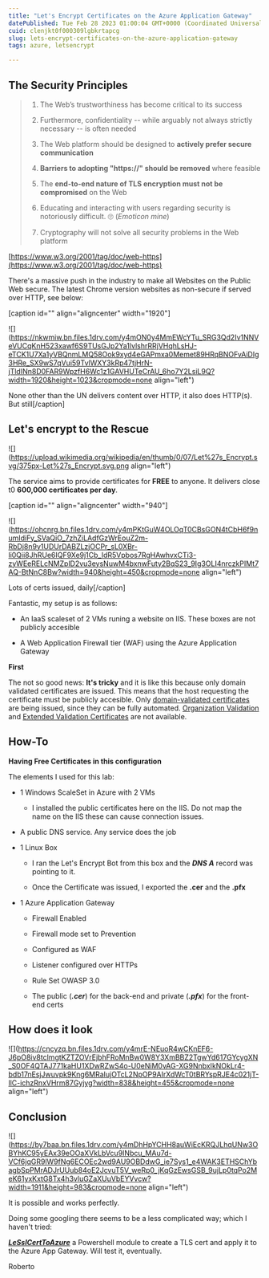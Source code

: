 ```yaml
---
title: "Let's Encrypt Certificates on the Azure Application Gateway"
datePublished: Tue Feb 28 2023 01:00:04 GMT+0000 (Coordinated Universal Time)
cuid: clenjkt0f000309lgbkrtapcg
slug: lets-encrypt-certificates-on-the-azure-application-gateway
tags: azure, letsencrypt

---
```


## The Security Principles

> 1. The Web’s trustworthiness has become critical to its success
>     
> 2. Furthermore, confidentiality -- while arguably not always strictly necessary -- is often needed
>     
> 3. The Web platform should be designed to **actively prefer secure communication**
>     
> 4. **Barriers to adopting "https://" should be removed** where feasible
>     
> 5. The **end-to-end nature of TLS encryption must not be compromised** on the Web
>     
> 6. Educating and interacting with users regarding security is notoriously difficult. 🙄 (*Emoticon mine*)
>     
> 7. Cryptography will not solve all security problems in the Web platform
>     

[https://www.w3.org/2001/tag/doc/web-https](https://www.w3.org/2001/tag/doc/web-https)

There's a massive push in the industry to make all Websites on the Public Web secure. The latest Chrome version websites as non-secure if served over HTTP, see below:

\[caption id="" align="aligncenter" width="1920"\]

![](https://nkwmiw.bn.files.1drv.com/y4mON0y4MmEWcYTu_SRG3Qd2Iv1NNVeVUCqKnH523xawf6S9TUsGJp2Ya1lvlshrRRjVHqhLsHJ-eTCK1U7Xa1yVBQnmLMQ58Ook9xyd4eGAPmxa0Memet89HRqBNOFvAiDIg3HRe_SX9wS7qVui59TvlWXY3kRp47tjHrN-jTldINn8D0FAR9WpzfH6Wc1z1GAVHUTeCrAU_6ho7Y2LsiL9Q?width=1920&height=1023&cropmode=none align="left")

None other than the UN delivers content over HTTP, it also does HTTP(s). But still\[/caption\]

## Let's encrypt to the Rescue

![](https://upload.wikimedia.org/wikipedia/en/thumb/0/07/Let%27s_Encrypt.svg/375px-Let%27s_Encrypt.svg.png align="left")

The service aims to provide certificates for **FREE** to anyone. It delivers close t0 **600,000 certificates per day**.

\[caption id="" align="aligncenter" width="940"\]

![](https://ohcnrg.bn.files.1drv.com/y4mPKtGuW4OLOqT0CBsGON4tCbH6f9numIdiFy_SVaQiO_7zhZiLAdfGzWrEouZ2m-RbDj8n9y1UDUrDABZLzjOCPr_sL0XBr-li0Qii8JhRUe6IQF9Xe9j1Cb_IdR5Vpbos7RgHAwhvxCTi3-zyWEeRELcNMZplD2vu3eysNuwM4bxnwFuty2BqS23_9Ig3OLI4nrczkPIMt7AQ-BtNnC8Bw?width=940&height=450&cropmode=none align="left")

Lots of certs issued, daily\[/caption\]

Fantastic, my setup is as follows:

* An IaaS scaleset of 2 VMs runing a website on IIS. These boxes are not publicly accesible
    
* A Web Application Firewall tier (WAF) using the Azure Application Gateway
    

**First**

The not so good news: **It's tricky** and it is like this because only domain validated certificates are issued. This means that the host requesting the certificate must be publicly accesible. Only [domain-validated certificates](https://en.wikipedia.org/wiki/Domain-validated_certificate) are being issued, since they can be fully automated. [Organization Validation](https://en.wikipedia.org/wiki/Organization_Validation_Certificate) and [Extended Validation Certificates](https://en.wikipedia.org/wiki/Extended_Validation_Certificate) are not available.

## How-To

**Having Free Certificates in this configuration**

The elements I used for this lab:

* 1 Windows ScaleSet in Azure with 2 VMs
    
    * I installed the public certificates here on the IIS. Do not map the name on the IIS these can cause connection issues.
        
* A public DNS service. Any service does the job
    
* 1 Linux Box
    
    * I ran the Let's Encrypt Bot from this box and the ***DNS A*** record was pointing to it.
        
    * Once the Certificate was issued, I exported the **.cer** and the **.pfx**
        
* 1 Azure Application Gateway
    
    * Firewall Enabled
        
    * Firewall mode set to Prevention
        
    * Configured as WAF
        
    * Listener configured over HTTPs
        
    * Rule Set OWASP 3.0
        
    * The public (***.cer***) for the back-end and private (***.pfx***) for the front-end certs
        

## How does it look

![](https://cncyzq.bn.files.1drv.com/y4mrE-NEuoR4wCKnEF6-J6pO8iv8tclmgtKZTZOVrEjbhFRoMnBw0W8Y3XmBBZ2TgwYd617GYcygXN_S0OF4QTAJ771kaHU1XDwRZwS4o-U0eNiM0vAG-XG9NnbxIkNOkLr4-bdb17nEsjJwuvpk9Kng6MRaIujOTcL2NpOP9AIrXdWcT0tBRYspRJE4c021jT-llC-ichzRnxVHrm87Gyjyg?width=838&height=455&cropmode=none align="left")

## Conclusion

![](https://by7baa.bn.files.1drv.com/y4mDhHpYCHH8auWiEcKRQJLhqUNw3OBYhKC95yEAx39eOOaXVkLbVcu9INbcu_MAu7d-VCf6jqGR9lW9fNg6ECOEc2wd9AU9OBDdwG_ie7Sys1_e4WAK3ETHSChYbagbSpPMrADJrUUub84oE2JcvuT5V_weRp0_jKqGzEwsGSB_9ujLp0tqPo2MeK61yxKxtG8Tx4h3vluGZaXUuVbEYVvcw?width=1911&height=983&cropmode=none align="left")

It is possible and works perfectly.

Doing some googling there seems to be a less complicated way; which I haven't tried:

[***LeSslCertToAzure***](https://github.com/Nexosis/LeSslCertToAzure) a Powershell module to create a TLS cert and apply it to the Azure App Gateway. Will test it, eventually.

Roberto